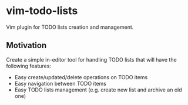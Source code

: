 # vim-todo-lists

Vim plugin for TODO lists creation and management.

## Motivation

Create a simple in-editor tool for handling TODO lists that will have the
following features:

* Easy create/updated/delete operations on TODO items
* Easy navigation between TODO items
* Easy TODO lists management (e.g. create new list and archive an old one)
